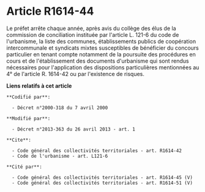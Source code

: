 # Article R1614-44

Le préfet arrête chaque année, après avis du collège des élus de la commission de conciliation instituée par l'article L.
121-6 du code de l'urbanisme, la liste des communes, établissements publics de coopération intercommunale et syndicats mixtes
susceptibles de bénéficier du concours particulier en tenant compte notamment de la poursuite des procédures en cours et de
l'établissement des documents d'urbanisme qui sont rendus nécessaires pour l'application des dispositions particulières
mentionnées au 4° de l'article R. 1614-42 ou par l'existence de risques.

**Liens relatifs à cet article**

	**Codifié par**:

	  - Décret n°2000-318 du 7 avril 2000

	**Modifié par**:

	  - Décret n°2013-363 du 26 avril 2013 - art. 1

	**Cite**:

	  - Code général des collectivités territoriales - art. R1614-42
	  - Code de l'urbanisme - art. L121-6

	**Cité par**:

	  - Code général des collectivités territoriales - art. R1614-45 (V)
	  - Code général des collectivités territoriales - art. R1614-51 (V)
